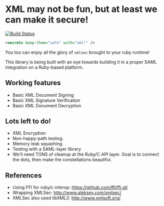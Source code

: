 # XML may not be fun, but at least we can make it secure!

[![Build Status](https://travis-ci.org/phinze/xml_security.png?branch=master)](https://travis-ci.org/phinze/xml_security)

```xml
<secrets keep-them="safe" with="xml!" />
```

You too can enjoy all the glory of `xmlsec` brought to your ruby runtime!

This library is being built with an eye towards building it in a proper SAML
integration on a Ruby-based platform.

## Working features 

* Basic XML Document Signing
* Basic XML Signature Verification
* Basic XML Document Decryption

## Lots left to do!

* XML Encryption
* Non-happy-path testing.
* Memory leak squashing.
* Testing with a SAML-layer library
* We'll need TONS of cleanup at the Ruby/C API layer. Goal is to connect the dots, then make the constellations beautiful.

## References

* Using FFI for ruby/c interop: https://github.com/ffi/ffi.git
* Wrapping XMLSec: http://www.aleksey.com/xmlsec/
* XMLSec also used libXML2: http://www.xmlsoft.org/

